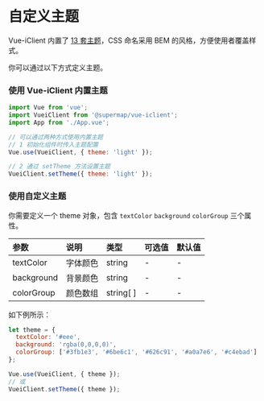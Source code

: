 # 自定义主题

Vue-iClient 内置了 [13 套主题](https://github.com/SuperMap/vue-iclient/blob/master/src/common/_utils/style/theme/theme.json)，CSS 命名采用 BEM 的风格，方便使用者覆盖样式。

你可以通过以下方式定义主题。

### 使用 Vue-iClient 内置主题

```js
import Vue from 'vue';
import VueiClient from '@supermap/vue-iclient';
import App from './App.vue';

// 可以通过两种方式使用内置主题
// 1 初始化组件时传入主题配置
Vue.use(VueiClient, { theme: 'light' });

// 2 通过 setTheme 方法设置主题
VueiClient.setTheme({ theme: 'light' });
```

### 使用自定义主题

你需要定义一个 theme 对象，包含 `textColor` `background` `colorGroup` 三个属性。

| 参数       | 说明     | 类型      | 可选值 | 默认值 |
| :--------- | :------- | :-------- | :----- | :----- |
| textColor  | 字体颜色 | string    | -      | -      |
| background | 背景颜色 | string    | -      | -      |
| colorGroup | 颜色数组 | string[ ] | -      | -      |

如下例所示：

```js
let theme = {
  textColor: '#eee',
  background: 'rgba(0,0,0,0)',
  colorGroup: ['#3fb1e3', '#6be6c1', '#626c91', '#a0a7e6', '#c4ebad']
};

Vue.use(VueiClient, { theme });
// 或
VueiClient.setTheme({ theme });
```

<!-- 以上就完成了主题的设置，如果你想单独改变某个组件的主题样式，你可以为这个组件传递 `textColor` `background` `colorGroup` 这三个其中之一的参数，来改变这个组件的主题样式。 -->
